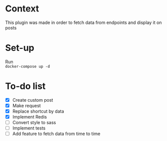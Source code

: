 # Context
This plugin was made in order to fetch data from endpoints and display it on posts

# Set-up
Run </br>
`docker-compose up -d`

# To-do list
- [x] Create custom post
- [x] Make request
- [x] Replace shortcut by data
- [x] Implement Redis
- [ ] Convert style to sass
- [ ] Implement tests
- [ ] Add feature to fetch data from time to time